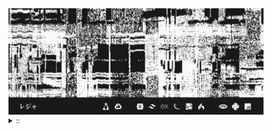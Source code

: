 <img src="./banner.png">
<details><summary> :: </summary>
<!--START_SECTION:waka-->

```
From: 09 August 2024 - To: 09 February 2025

Total Time: 1,019 hrs 6 mins

Python                     313 hrs 59 mins ///////------------------   28.57 %
PHP                        178 hrs 36 mins ////---------------------   16.25 %
Markdown                   98 hrs 39 mins  //-----------------------   08.98 %
Other                      80 hrs 3 mins   //-----------------------   07.28 %
```

<!--END_SECTION:waka-->
</details>
